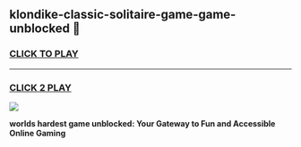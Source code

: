 
## klondike-classic-solitaire-game-game-unblocked 👋
<h3>
<a href="https://premium.freeplayer.one?title=klondike-classic-solitaire-game-game-unblocked&ref=14F">CLICK TO PLAY</a></h3>
<hr>

<h3>
<a href="https://premium.freeplayer.one?title=klondike-classic-solitaire-game-game-unblocked&ref=14F">CLICK 2 PLAY</a>
  
</h3>

<a href="https://premium.freeplayer.one?title=klondike-classic-solitaire-game-game-unblocked&ref=12F/"><img src="https://clearcache.store/games.png"></a>


**worlds hardest game unblocked: Your Gateway to Fun and Accessible Online Gaming**
